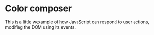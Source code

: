 # Color composer

This is a little wexample of how JavaScript can respond to user actions, modifing the DOM using its events.
